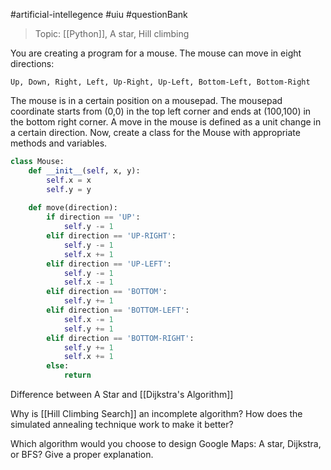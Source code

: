 #artificial-intellegence #uiu #questionBank 

>Topic: [[Python]], A star, Hill climbing

You are creating a program for a mouse. The mouse can move in eight directions: 

`Up, Down, Right, Left, Up-Right, Up-Left, Bottom-Left, Bottom-Right`

The mouse is in a certain position on a mousepad. The mousepad coordinate starts from (0,0) in the top left corner and ends at (100,100) in the bottom right corner. A move in the mouse is defined as a unit change in a certain direction. Now, create a class for the Mouse with appropriate methods and variables.

```Python
class Mouse:  
    def __init__(self, x, y):  
        self.x = x  
        self.y = y  
     
    def move(direction):  
        if direction == 'UP':  
            self.y -= 1  
        elif direction == 'UP-RIGHT':  
            self.y -= 1  
            self.x += 1  
        elif direction == 'UP-LEFT':  
            self.y -= 1  
            self.x -= 1  
        elif direction == 'BOTTOM':  
            self.y += 1  
        elif direction == 'BOTTOM-LEFT':  
            self.x -= 1  
            self.y += 1  
        elif direction == 'BOTTOM-RIGHT':  
            self.y += 1  
            self.x += 1  
        else:  
            return
```
  

Difference between A Star and [[Dijkstra's Algorithm]]

Why is [[Hill Climbing Search]] an incomplete algorithm? How does the simulated annealing technique work to make it better?

  

Which algorithm would you choose to design Google Maps: A star, Dijkstra, or BFS? Give a proper explanation.